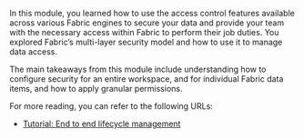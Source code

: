 In this module, you learned how to use the access control features available across various Fabric engines to secure your data and provide your team with the necessary access within Fabric to perform their job duties. You explored Fabric’s multi-layer security model and how to use it to manage data access. 

The main takeaways from this module include understanding how to configure security for an entire workspace, and for individual Fabric data items, and how to apply granular permissions.

For more reading, you can refer to the following URLs:

- [Tutorial: End to end lifecycle management](fabric/cicd/cicd-tutorial?azure-portal=true)

